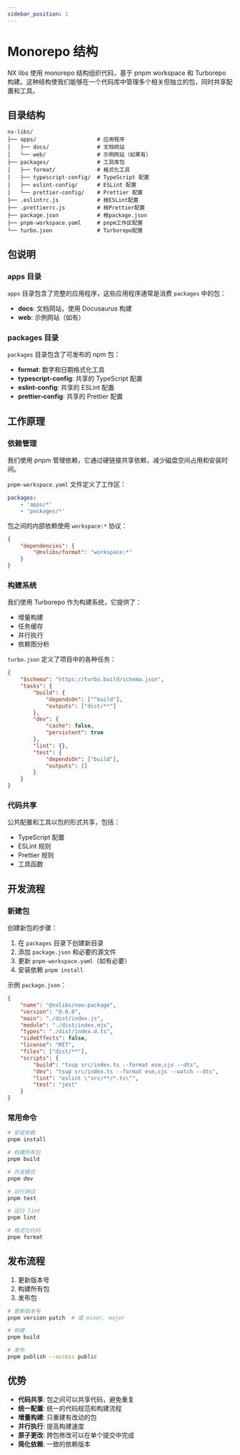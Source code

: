 ```yaml
---
sidebar_position: 1
---
```


# Monorepo 结构

NX libs 使用 monorepo 结构组织代码，基于 pnpm workspace 和 Turborepo 构建。这种结构使我们能够在一个代码库中管理多个相关但独立的包，同时共享配置和工具。

## 目录结构

```
nx-libs/
├── apps/                   # 应用程序
│   ├── docs/               # 文档网站
│   └── web/                # 示例网站（如果有）
├── packages/               # 工具库包
│   ├── format/             # 格式化工具
│   ├── typescript-config/  # TypeScript 配置
│   ├── eslint-config/      # ESLint 配置
│   └── prettier-config/    # Prettier 配置
├── .eslintrc.js            # 根ESLint配置
├── .prettierrc.js          # 根Prettier配置
├── package.json            # 根package.json
├── pnpm-workspace.yaml     # pnpm工作区配置
└── turbo.json              # Turborepo配置
```

## 包说明

### apps 目录

`apps` 目录包含了完整的应用程序，这些应用程序通常是消费 `packages` 中的包：

- **docs**: 文档网站，使用 Docusaurus 构建
- **web**: 示例网站（如有）

### packages 目录

`packages` 目录包含了可发布的 npm 包：

- **format**: 数字和日期格式化工具
- **typescript-config**: 共享的 TypeScript 配置
- **eslint-config**: 共享的 ESLint 配置
- **prettier-config**: 共享的 Prettier 配置

## 工作原理

### 依赖管理

我们使用 pnpm 管理依赖，它通过硬链接共享依赖，减少磁盘空间占用和安装时间。

`pnpm-workspace.yaml` 文件定义了工作区：

```yaml
packages:
    - 'apps/*'
    - 'packages/*'
```

包之间的内部依赖使用 `workspace:*` 协议：

```json
{
	"dependencies": {
		"@nxlibs/format": "workspace:*"
	}
}
```

### 构建系统

我们使用 Turborepo 作为构建系统，它提供了：

- 增量构建
- 任务缓存
- 并行执行
- 依赖图分析

`turbo.json` 定义了项目中的各种任务：

```json
{
	"$schema": "https://turbo.build/schema.json",
	"tasks": {
		"build": {
			"dependsOn": ["^build"],
			"outputs": ["dist/**"]
		},
		"dev": {
			"cache": false,
			"persistent": true
		},
		"lint": {},
		"test": {
			"dependsOn": ["build"],
			"outputs": []
		}
	}
}
```

### 代码共享

公共配置和工具以包的形式共享，包括：

- TypeScript 配置
- ESLint 规则
- Prettier 规则
- 工具函数

## 开发流程

### 新建包

创建新包的步骤：

1. 在 `packages` 目录下创建新目录
2. 添加 `package.json` 和必要的源文件
3. 更新 `pnpm-workspace.yaml`（如有必要）
4. 安装依赖 `pnpm install`

示例 `package.json`：

```json
{
	"name": "@nxlibs/new-package",
	"version": "0.0.0",
	"main": "./dist/index.js",
	"module": "./dist/index.mjs",
	"types": "./dist/index.d.ts",
	"sideEffects": false,
	"license": "MIT",
	"files": ["dist/**"],
	"scripts": {
		"build": "tsup src/index.ts --format esm,cjs --dts",
		"dev": "tsup src/index.ts --format esm,cjs --watch --dts",
		"lint": "eslint \"src/**/*.ts\"",
		"test": "jest"
	}
}
```

### 常用命令

```bash
# 安装依赖
pnpm install

# 构建所有包
pnpm build

# 开发模式
pnpm dev

# 运行测试
pnpm test

# 运行 lint
pnpm lint

# 格式化代码
pnpm format
```

## 发布流程

1. 更新版本号
2. 构建所有包
3. 发布包

```bash
# 更新版本号
pnpm version patch  # 或 minor, major

# 构建
pnpm build

# 发布
pnpm publish --access public
```

## 优势

- **代码共享**: 包之间可以共享代码，避免重复
- **统一配置**: 统一的代码规范和构建流程
- **增量构建**: 只重建有改动的包
- **并行执行**: 提高构建速度
- **原子更改**: 跨包修改可以在单个提交中完成
- **简化依赖**: 一致的依赖版本
